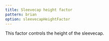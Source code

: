 ```yaml
---
title: Sleevecap height factor
pattern: brian
option: sleevecapHeightFactor
---
```


This factor controls the height of the sleevecap.
